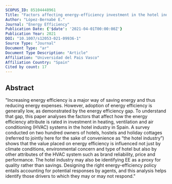 ```yaml
---
SCOPUS_ID: 85104448961
Title: "Factors affecting energy-efficiency investment in the hotel industry: survey results from Spain"
Author: "López-Bernabé E."
Journal: "Energy Efficiency"
Publication Date: {'$date': '2021-04-01T00:00:00Z'}
Publication Year: 2021
DOI: "10.1007/s12053-021-09936-1"
Source Type: "Journal"
Document Type: "ar"
Document Type Description: "Article"
Affiliation: "Universidad del Pais Vasco"
Affiliation Country: "Spain"
Cited by count: 17
---
```


## Abstract
"Increasing energy efficiency is a major way of saving energy and thus reducing energy expenses. However, adoption of energy efficiency is generally low, as demonstrated by the energy efficiency gap. To understand that gap, this paper analyses the factors that affect how the energy efficiency attribute is rated in investment in heating, ventilation and air conditioning (HVAC) systems in the hotel industry in Spain. A survey conducted on two hundred owners of hotels, hostels and holiday cottages (referred to jointly here for the sake of convenience as “the hotel industry”) shows that the value placed on energy efficiency is influenced not just by climate conditions, environmental concern and type of hotel but also by other attributes of the HVAC system such as brand reliability, price and performance. The hotel industry may also be identifying EE as a proxy for quality rather than savings. Designing the right energy-efficiency policy entails accounting for potential responses by agents, and this analysis helps identify those drivers to which they may or may not respond."

